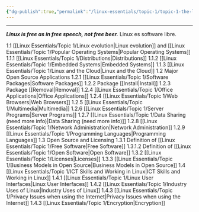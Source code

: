 ```yaml
---
{"dg-publish":true,"permalink":"/linux-essentials/topic-1/topic-1-the-linux-community-and-a-career-in-open-source/","pinned":"true","noteIcon":"1"}
---
```


---
___Linux is free as in free speech, not free beer.___ Linux es software libre.

1.1 [[Linux Essentials/Topic 1/Linux evolution\|Linux evolution]] and [[Linux Essentials/Topic 1/Popular Operating Systems\|Popular Operating Systems]]
1.1.1 [[Linux Essentials/Topic 1/Distributions\|Distributions]]
	1.1.2 [[Linux Essentials/Topic 1/Embedded Systems\|Embedded Systems]]
	1.1.3 [[Linux Essentials/Topic 1/Linux and the Cloud\|Linux and the Cloud]]
1.2 Major Open Source Applications
	1.2.1 [[Linux Essentials/Topic 1/Software Packages\|Software Packages]]
	1.2.2 Package [[Install\|Install]]
	1.2.3 Package [[Removal\|Removal]]
	1.2.4 [[Linux Essentials/Topic 1/Office Applications\|Office Applications]]
	1.2.4 [[Linux Essentials/Topic 1/Web Browsers\|Web Browsers]]
	1.2.5 [[Linux Essentials/Topic 1/Multimedia\|Multimedia]]
	1.2.6 [[Linux Essentials/Topic 1/Server Programs\|Server Programs]]
	1.2.7 [[Linux Essentials/Topic 1/Data Sharing (need more info)\|Data Sharing (need more info)]]
	1.2.8 [[Linux Essentials/Topic 1/Network Administration\|Network Administration]]
	1.2.9 [[Linux Essentials/Topic 1/Programming Languages\|Programming Languages]]
1.3 Open Source and Licensing
	1.3.1 Definition of [[Linux Essentials/Topic 1/Free Software\|Free Software]]
		1.3.1.2 Definition of [[Linux Essentials/Topic 1/Open Software\|Open Software]]
	1.3.2 [[Linux Essentials/Topic 1/Licenses\|Licenses]]
	1.3.3 [[Linux Essentials/Topic 1/Business Models in Open Source\|Business Models in Open Source]]
1.4 [[Linux Essentials/Topic 1/ICT Skills and Working in Linux\|ICT Skills and Working in Linux]]
	1.4.1 [[Linux Essentials/Topic 1/Linux User Interfaces\|Linux User Interfaces]]
	1.4.2 [[Linux Essentials/Topic 1/Industry Uses of Linux\|Industry Uses of Linux]]
	1.4.3 [[Linux Essentials/Topic 1/Privacy Issues when using the Internet\|Privacy Issues when using the Internet]]
	1.4.3 [[Linux Essentials/Topic 1/Encryption\|Encryption]]